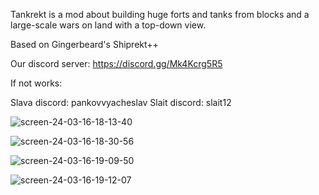 Tankrekt is a mod about building huge forts and tanks from blocks and a large-scale wars on land with a top-down view.

Based on Gingerbeard's Shiprekt++

Our discord server: https://discord.gg/Mk4Kcrg5R5

If not works:

Slava discord: pankovvyacheslav
Slait discord: slait12

![screen-24-03-16-18-13-40](https://github.com/slava998/Tankrekt/assets/126407560/941c8538-a129-4e8c-8d9b-edb0d0adf460)

![screen-24-03-16-18-30-56](https://github.com/slava998/Tankrekt/assets/126407560/c89a179c-a90f-4c1a-ae44-67cf20bda2a0)

![screen-24-03-16-19-09-50](https://github.com/slava998/Tankrekt/assets/126407560/09cb57d2-07a2-4cda-9fa6-0b418303876f)

![screen-24-03-16-19-12-07](https://github.com/slava998/Tankrekt/assets/126407560/5baf17b6-eaab-4a94-b90d-723e053cf959)
